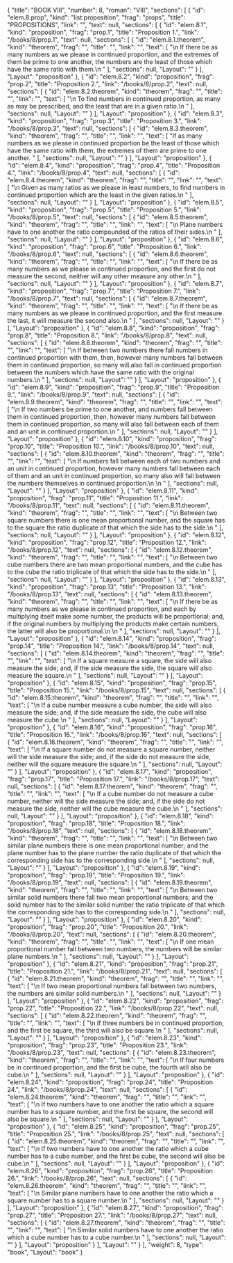 {
  "title": "BOOK VIII",
  "number": 8,
  "roman": "VIII",
  "sections": [
    {
      "id": "elem.8.prop",
      "kind": "list:proposition",
      "frag": "props",
      "title": "PROPOSITIONS",
      "link": "",
      "text": null,
      "sections": [
        {
          "id": "elem.8.1",
          "kind": "proposition",
          "frag": "prop.1",
          "title": "Proposition 1.",
          "link": "/books/8/prop.1",
          "text": null,
          "sections": [
            {
              "id": "elem.8.1.theorem",
              "kind": "theorem",
              "frag": "",
              "title": "",
              "link": "",
              "text": [
                "\n       If there be as many numbers as we please in continued proportion, and the extremes of them be prime to one another, the numbers are the least of those which have the same ratio with them.\n      "
              ],
              "sections": null,
              "Layout": ""
            }
          ],
          "Layout": "proposition"
        },
        {
          "id": "elem.8.2",
          "kind": "proposition",
          "frag": "prop.2",
          "title": "Proposition 2.",
          "link": "/books/8/prop.2",
          "text": null,
          "sections": [
            {
              "id": "elem.8.2.theorem",
              "kind": "theorem",
              "frag": "",
              "title": "",
              "link": "",
              "text": [
                "\n       To find numbers in continued proportion, as many as may be prescribed, and the least that are in a given ratio.\n      "
              ],
              "sections": null,
              "Layout": ""
            }
          ],
          "Layout": "proposition"
        },
        {
          "id": "elem.8.3",
          "kind": "proposition",
          "frag": "prop.3",
          "title": "Proposition 3.",
          "link": "/books/8/prop.3",
          "text": null,
          "sections": [
            {
              "id": "elem.8.3.theorem",
              "kind": "theorem",
              "frag": "",
              "title": "",
              "link": "",
              "text": [
                "If as many numbers as we please in continued proportion be the least of those which have the same ratio with them, the extremes of them are prime to one another. "
              ],
              "sections": null,
              "Layout": ""
            }
          ],
          "Layout": "proposition"
        },
        {
          "id": "elem.8.4",
          "kind": "proposition",
          "frag": "prop.4",
          "title": "Proposition 4.",
          "link": "/books/8/prop.4",
          "text": null,
          "sections": [
            {
              "id": "elem.8.4.theorem",
              "kind": "theorem",
              "frag": "",
              "title": "",
              "link": "",
              "text": [
                "\n       Given as many ratios as we please in least numbers, to find numbers in continued proportion which are the least in the given ratios.\n      "
              ],
              "sections": null,
              "Layout": ""
            }
          ],
          "Layout": "proposition"
        },
        {
          "id": "elem.8.5",
          "kind": "proposition",
          "frag": "prop.5",
          "title": "Proposition 5.",
          "link": "/books/8/prop.5",
          "text": null,
          "sections": [
            {
              "id": "elem.8.5.theorem",
              "kind": "theorem",
              "frag": "",
              "title": "",
              "link": "",
              "text": [
                "\n       Plane numbers have to one another the ratio compounded of the ratios of their sides.\n      "
              ],
              "sections": null,
              "Layout": ""
            }
          ],
          "Layout": "proposition"
        },
        {
          "id": "elem.8.6",
          "kind": "proposition",
          "frag": "prop.6",
          "title": "Proposition 6.",
          "link": "/books/8/prop.6",
          "text": null,
          "sections": [
            {
              "id": "elem.8.6.theorem",
              "kind": "theorem",
              "frag": "",
              "title": "",
              "link": "",
              "text": [
                "\n       If there be as many numbers as we please in continued proportion, and the first do not measure the second, neither will any other measure any other.\n      "
              ],
              "sections": null,
              "Layout": ""
            }
          ],
          "Layout": "proposition"
        },
        {
          "id": "elem.8.7",
          "kind": "proposition",
          "frag": "prop.7",
          "title": "Proposition 7.",
          "link": "/books/8/prop.7",
          "text": null,
          "sections": [
            {
              "id": "elem.8.7.theorem",
              "kind": "theorem",
              "frag": "",
              "title": "",
              "link": "",
              "text": [
                "\n       If there be as many numbers as we please in continued proportion, and the first measure the last, it will measure the second also.\n      "
              ],
              "sections": null,
              "Layout": ""
            }
          ],
          "Layout": "proposition"
        },
        {
          "id": "elem.8.8",
          "kind": "proposition",
          "frag": "prop.8",
          "title": "Proposition 8.",
          "link": "/books/8/prop.8",
          "text": null,
          "sections": [
            {
              "id": "elem.8.8.theorem",
              "kind": "theorem",
              "frag": "",
              "title": "",
              "link": "",
              "text": [
                "\n       If between two numbers there fall numbers in continued proportion with them, then, however many numbers fall between them in continued proportion, so many will also fall in continued proportion between the numbers which have the same ratio with the original numbers.\n      "
              ],
              "sections": null,
              "Layout": ""
            }
          ],
          "Layout": "proposition"
        },
        {
          "id": "elem.8.9",
          "kind": "proposition",
          "frag": "prop.9",
          "title": "Proposition 9.",
          "link": "/books/8/prop.9",
          "text": null,
          "sections": [
            {
              "id": "elem.8.9.theorem",
              "kind": "theorem",
              "frag": "",
              "title": "",
              "link": "",
              "text": [
                "\n       If two numbers be prime to one another, and numbers fall between them in continued proportion, then, however many numbers fall between them in continued proportion, so many will also fall between each of them and an unit in continued proportion.\n      "
              ],
              "sections": null,
              "Layout": ""
            }
          ],
          "Layout": "proposition"
        },
        {
          "id": "elem.8.10",
          "kind": "proposition",
          "frag": "prop.10",
          "title": "Proposition 10.",
          "link": "/books/8/prop.10",
          "text": null,
          "sections": [
            {
              "id": "elem.8.10.theorem",
              "kind": "theorem",
              "frag": "",
              "title": "",
              "link": "",
              "text": [
                "\n       If numbers fall between each of two numbers and an unit in continued proportion, however many numbers fall between each of them and an unit in continued proportion, so many also will fall between the numbers themselves in continued proportion.\n       \n      "
              ],
              "sections": null,
              "Layout": ""
            }
          ],
          "Layout": "proposition"
        },
        {
          "id": "elem.8.11",
          "kind": "proposition",
          "frag": "prop.11",
          "title": "Proposition 11.",
          "link": "/books/8/prop.11",
          "text": null,
          "sections": [
            {
              "id": "elem.8.11.theorem",
              "kind": "theorem",
              "frag": "",
              "title": "",
              "link": "",
              "text": [
                "\n       Between two square numbers there is one mean proportional number, and the square has to the square the ratio duplicate of that which the side has to the side.\n      "
              ],
              "sections": null,
              "Layout": ""
            }
          ],
          "Layout": "proposition"
        },
        {
          "id": "elem.8.12",
          "kind": "proposition",
          "frag": "prop.12",
          "title": "Proposition 12.",
          "link": "/books/8/prop.12",
          "text": null,
          "sections": [
            {
              "id": "elem.8.12.theorem",
              "kind": "theorem",
              "frag": "",
              "title": "",
              "link": "",
              "text": [
                "\n       Between two cube numbers there are two mean proportional numbers, and the cube has to the cube the ratio triplicate of that which the side has to the side.\n      "
              ],
              "sections": null,
              "Layout": ""
            }
          ],
          "Layout": "proposition"
        },
        {
          "id": "elem.8.13",
          "kind": "proposition",
          "frag": "prop.13",
          "title": "Proposition 13.",
          "link": "/books/8/prop.13",
          "text": null,
          "sections": [
            {
              "id": "elem.8.13.theorem",
              "kind": "theorem",
              "frag": "",
              "title": "",
              "link": "",
              "text": [
                "\n       If there be as many numbers as we please in continued proportion, and each by multiplying itself make some number, the products will be proportional; and, if the original numbers by multiplying the products make certain numbers, the latter will also be proportional.\n       \n      "
              ],
              "sections": null,
              "Layout": ""
            }
          ],
          "Layout": "proposition"
        },
        {
          "id": "elem.8.14",
          "kind": "proposition",
          "frag": "prop.14",
          "title": "Proposition 14.",
          "link": "/books/8/prop.14",
          "text": null,
          "sections": [
            {
              "id": "elem.8.14.theorem",
              "kind": "theorem",
              "frag": "",
              "title": "",
              "link": "",
              "text": [
                "\n       If a square measure a square, the side will also measure the side; and, if the side measure the side, the square will also measure the square.\n      "
              ],
              "sections": null,
              "Layout": ""
            }
          ],
          "Layout": "proposition"
        },
        {
          "id": "elem.8.15",
          "kind": "proposition",
          "frag": "prop.15",
          "title": "Proposition 15.",
          "link": "/books/8/prop.15",
          "text": null,
          "sections": [
            {
              "id": "elem.8.15.theorem",
              "kind": "theorem",
              "frag": "",
              "title": "",
              "link": "",
              "text": [
                "\n       If a cube number measure a cube number, the side will also measure the side; and, if the side measure the side, the cube will also measure the cube.\n      "
              ],
              "sections": null,
              "Layout": ""
            }
          ],
          "Layout": "proposition"
        },
        {
          "id": "elem.8.16",
          "kind": "proposition",
          "frag": "prop.16",
          "title": "Proposition 16.",
          "link": "/books/8/prop.16",
          "text": null,
          "sections": [
            {
              "id": "elem.8.16.theorem",
              "kind": "theorem",
              "frag": "",
              "title": "",
              "link": "",
              "text": [
                "\n       If a square number do not measure a square number, neither will the side measure the side; and, if the side do not measure the side, neither will the square measure the square.\n      "
              ],
              "sections": null,
              "Layout": ""
            }
          ],
          "Layout": "proposition"
        },
        {
          "id": "elem.8.17",
          "kind": "proposition",
          "frag": "prop.17",
          "title": "Proposition 17.",
          "link": "/books/8/prop.17",
          "text": null,
          "sections": [
            {
              "id": "elem.8.17.theorem",
              "kind": "theorem",
              "frag": "",
              "title": "",
              "link": "",
              "text": [
                "\n       If a cube number do not measure a cube number, neither will the side measure the side; and, if the side do not measure the side, neither will the cube measure the cube.\n      "
              ],
              "sections": null,
              "Layout": ""
            }
          ],
          "Layout": "proposition"
        },
        {
          "id": "elem.8.18",
          "kind": "proposition",
          "frag": "prop.18",
          "title": "Proposition 18.",
          "link": "/books/8/prop.18",
          "text": null,
          "sections": [
            {
              "id": "elem.8.18.theorem",
              "kind": "theorem",
              "frag": "",
              "title": "",
              "link": "",
              "text": [
                "\n       Between two similar plane numbers there is one mean proportional number; and the plane number has to the plane number the ratio duplicate of that which the corresponding side has to the corresponding side.\n      "
              ],
              "sections": null,
              "Layout": ""
            }
          ],
          "Layout": "proposition"
        },
        {
          "id": "elem.8.19",
          "kind": "proposition",
          "frag": "prop.19",
          "title": "Proposition 19.",
          "link": "/books/8/prop.19",
          "text": null,
          "sections": [
            {
              "id": "elem.8.19.theorem",
              "kind": "theorem",
              "frag": "",
              "title": "",
              "link": "",
              "text": [
                "\n       Between two similar solid numbers there fall two mean proportional numbers; and the solid number has to the similar solid number the ratio triplicate of that which the corresponding side has to the corresponding side.\n      "
              ],
              "sections": null,
              "Layout": ""
            }
          ],
          "Layout": "proposition"
        },
        {
          "id": "elem.8.20",
          "kind": "proposition",
          "frag": "prop.20",
          "title": "Proposition 20.",
          "link": "/books/8/prop.20",
          "text": null,
          "sections": [
            {
              "id": "elem.8.20.theorem",
              "kind": "theorem",
              "frag": "",
              "title": "",
              "link": "",
              "text": [
                "\n       If one mean proportional number fall between two numbers, the numbers will be similar plane numbers.\n      "
              ],
              "sections": null,
              "Layout": ""
            }
          ],
          "Layout": "proposition"
        },
        {
          "id": "elem.8.21",
          "kind": "proposition",
          "frag": "prop.21",
          "title": "Proposition 21.",
          "link": "/books/8/prop.21",
          "text": null,
          "sections": [
            {
              "id": "elem.8.21.theorem",
              "kind": "theorem",
              "frag": "",
              "title": "",
              "link": "",
              "text": [
                "\n       If two mean proportional numbers fall between two numbers, the numbers are similar solid numbers.\n      "
              ],
              "sections": null,
              "Layout": ""
            }
          ],
          "Layout": "proposition"
        },
        {
          "id": "elem.8.22",
          "kind": "proposition",
          "frag": "prop.22",
          "title": "Proposition 22.",
          "link": "/books/8/prop.22",
          "text": null,
          "sections": [
            {
              "id": "elem.8.22.theorem",
              "kind": "theorem",
              "frag": "",
              "title": "",
              "link": "",
              "text": [
                "\n       If three numbers be in continued proportion, and the first be square, the third will also be square.\n      "
              ],
              "sections": null,
              "Layout": ""
            }
          ],
          "Layout": "proposition"
        },
        {
          "id": "elem.8.23",
          "kind": "proposition",
          "frag": "prop.23",
          "title": "Proposition 23.",
          "link": "/books/8/prop.23",
          "text": null,
          "sections": [
            {
              "id": "elem.8.23.theorem",
              "kind": "theorem",
              "frag": "",
              "title": "",
              "link": "",
              "text": [
                "\n       If four numbers be in continued proportion, and the first be cube, the fourth will also be cube.\n      "
              ],
              "sections": null,
              "Layout": ""
            }
          ],
          "Layout": "proposition"
        },
        {
          "id": "elem.8.24",
          "kind": "proposition",
          "frag": "prop.24",
          "title": "Proposition 24.",
          "link": "/books/8/prop.24",
          "text": null,
          "sections": [
            {
              "id": "elem.8.24.theorem",
              "kind": "theorem",
              "frag": "",
              "title": "",
              "link": "",
              "text": [
                "\n       If two numbers have to one another the ratio which a square number has to a square number, and the first be square, the second will also be square.\n      "
              ],
              "sections": null,
              "Layout": ""
            }
          ],
          "Layout": "proposition"
        },
        {
          "id": "elem.8.25",
          "kind": "proposition",
          "frag": "prop.25",
          "title": "Proposition 25.",
          "link": "/books/8/prop.25",
          "text": null,
          "sections": [
            {
              "id": "elem.8.25.theorem",
              "kind": "theorem",
              "frag": "",
              "title": "",
              "link": "",
              "text": [
                "\n       If two numbers have to one another the ratio which a cube number has to a cube number, and the first be cube, the second will also be cube.\n      "
              ],
              "sections": null,
              "Layout": ""
            }
          ],
          "Layout": "proposition"
        },
        {
          "id": "elem.8.26",
          "kind": "proposition",
          "frag": "prop.26",
          "title": "Proposition 26.",
          "link": "/books/8/prop.26",
          "text": null,
          "sections": [
            {
              "id": "elem.8.26.theorem",
              "kind": "theorem",
              "frag": "",
              "title": "",
              "link": "",
              "text": [
                "\n       Similar plane numbers have to one another the ratio which a square number has to a square number.\n      "
              ],
              "sections": null,
              "Layout": ""
            }
          ],
          "Layout": "proposition"
        },
        {
          "id": "elem.8.27",
          "kind": "proposition",
          "frag": "prop.27",
          "title": "Proposition 27.",
          "link": "/books/8/prop.27",
          "text": null,
          "sections": [
            {
              "id": "elem.8.27.theorem",
              "kind": "theorem",
              "frag": "",
              "title": "",
              "link": "",
              "text": [
                "\n       Similar solid numbers have to one another the ratio which a cube number has to a cube number.\n      "
              ],
              "sections": null,
              "Layout": ""
            }
          ],
          "Layout": "proposition"
        }
      ],
      "Layout": ""
    }
  ],
  "weight": 8,
  "type": "book",
  "Layout": "book"
}
